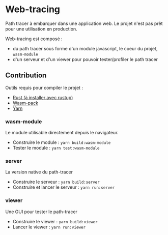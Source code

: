 # Web-tracing

Path tracer à embarquer dans une application web. 
Le projet n'est pas prêt pour une utilisation en production.

Web-tracing est composé :
 - du path tracer sous forme d'un module javascript, le coeur du projet, `wasm-module`
 - d'un serveur et d'un viewer pour pouvoir tester/profiler le path tracer

## Contribution

Outils requis pour compiler le projet :
 - [Rust (à installer avec rustup)](https://rustup.rs/)
 - [Wasm-pack](https://rustwasm.github.io/wasm-pack/)
 - [Yarn](https://yarnpkg.com/fr/)

### wasm-module

Le module utilisable directement depuis le navigateur.
 - Construire le module : `yarn build:wasm-module`
 - Tester le module : `yarn test:wasm-module`
 
### server
La version native du path-tracer
 - Construire le serveur : `yarn build:server`
 - Construire et lancer le serveur : `yarn run:server`
 
### viewer
Une GUI pour tester le path-tracer
 - Construire le viewer : `yarn build:viewer`
 - Lancer le viewer : `yarn run:viewer`